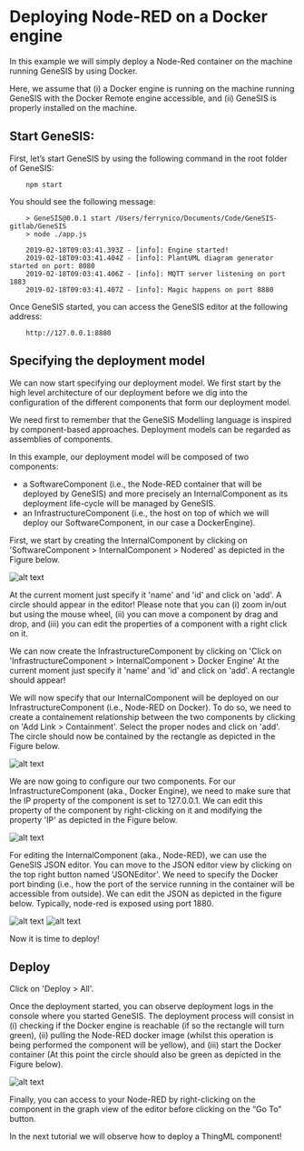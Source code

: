 # Deploying Node-RED on a Docker engine

In this example we will simply deploy a Node-Red container on the machine running GeneSIS by using Docker.

Here, we assume that (i) a Docker engine is running on the machine running GeneSIS with the Docker Remote engine accessible, and (ii) GeneSIS is properly installed on the machine.

## Start GeneSIS:

First, let’s start GeneSIS by using the following command in the root folder of GeneSIS:

        npm start

You should see the following message:

        > GeneSIS@0.0.1 start /Users/ferrynico/Documents/Code/GeneSIS-gitlab/GeneSIS
        > node ./app.js
        
        2019-02-18T09:03:41.393Z - [info]: Engine started!
        2019-02-18T09:03:41.404Z - [info]: PlantUML diagram generator started on port: 8080
        2019-02-18T09:03:41.406Z - [info]: MQTT server listening on port 1883
        2019-02-18T09:03:41.407Z - [info]: Magic happens on port 8880

Once GeneSIS started, you can access the GeneSIS editor at the following address:

        http://127.0.0.1:8880

## Specifying the deployment model

We can now start specifying our deployment model. We first start by the high level architecture of our deployment before we dig into the configuration of the different components that form our deployment model. 

We need first to remember that the GeneSIS Modelling language is inspired by component-based approaches. Deployment models can be regarded as assemblies of components. 

In this example, our deployment model will be composed of two components: 
* a SoftwareComponent (i.e., the Node-RED container that will be deployed by GeneSIS) and more precisely an InternalComponent as its deployment life-cycle will be managed by GeneSIS.
* an InfrastructureComponent (i.e., the host on top of which we will deploy our SoftwareComponent, in our case a DockerEngine).

First, we start by creating the InternalComponent by clicking on 'SoftwareComponent > InternalComponent > Nodered' as depicted in the Figure below.

![alt text](docs/examples/1.nodered_localhost/images/create_component.png "Create Component")

At the current moment just specify it 'name' and 'id' and click on 'add'.
A circle should appear in the editor! Please note that you can (i) zoom in/out but using the mouse wheel, (ii) you can move a component by drag and drop, and (iii) you can edit the properties of a component with a right click on it.

We can now create the InfrastructureComponent by clicking on 'Click on 'InfrastructureComponent > InternalComponent > Docker Engine'
At the current moment just specify it 'name' and 'id' and click on 'add'. A rectangle should appear!

We will now specify that our InternalComponent will be deployed on our InfrastructureComponent (i.e., Node-RED on Docker). To do so, we need to create a containement relationship between the two components by clicking on 'Add Link > Containment'.
Select the proper nodes and click on 'add'. The circle should now be contained by the rectangle as depicted in the Figure below.

![alt text](docs/examples/1.nodered_localhost/images/containment.png "Containment")

We are now going to configure our two components. 
For our InfrastructureComponent (aka., Docker Engine), we need to make sure that the IP property of the component is set to 127.0.0.1.
We can edit this property of the component by right-clicking on it and modifying the property 'IP' as depicted in the Figure below.

![alt text](docs/examples/1.nodered_localhost/images/port_container.png "Set port of the Docker engine")

For editing the InternalComponent (aka., Node-RED), we can use the GeneSIS JSON editor. You can move to the JSON editor view by clicking on the top right button named 'JSONEditor'.
We need to specify the Docker port binding (i.e., how the port of the service running in the container will be accessible from outside).
We can edit the JSON as depicted in the figure below. Typically, node-red is exposed using port 1880.

![alt text](docs/examples/1.nodered_localhost/images/delete.png "Delete inputs in the JSON")
![alt text](docs/examples/1.nodered_localhost/images/port.png "Set port of the Docker binding")

Now it is time to deploy!

## Deploy

Click on 'Deploy > All'.

Once the deployment started, you can observe deployment logs in the console where you started GeneSIS. The deployment process will consist in (i) checking if the Docker engine is reachable (if so the rectangle will turn green), (ii) pulling the Node-RED docker image (whilst this operation is being performed the component will be yellow), and (iii) start the Docker container (At this point the circle should also be green as depicted in the Figure below).

![alt text](docs/examples/1.nodered_localhost/images/deployment.png "Successful deployment")

Finally, you can access to your Node-RED by right-clicking on the component in the graph view of the editor before clicking on the “Go To” button.

In the next tutorial we will observe how to deploy a ThingML component!

